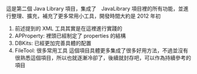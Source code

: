 這是第二個  Java Library 項目，集成了　JavaLibrary 項目裡的所有功能，並進行整理、擴充，補充了更多常用小工具，開發時間大約是 2012 年初
1. 前述提到的 XML 工具其實是在這裡進行實踐的
2. APProperty: 裡頭已經制定了 properties 的結構
3. DBKits: 已經更加完善具體的配置
4. FileTool: 很多常用工具
這個項目具體更多集成了很多好用方法，不過並沒有很熟悉這個項目，所以也就逐漸冷卻了，後續就封存吧，可以作為持續參考的項目
